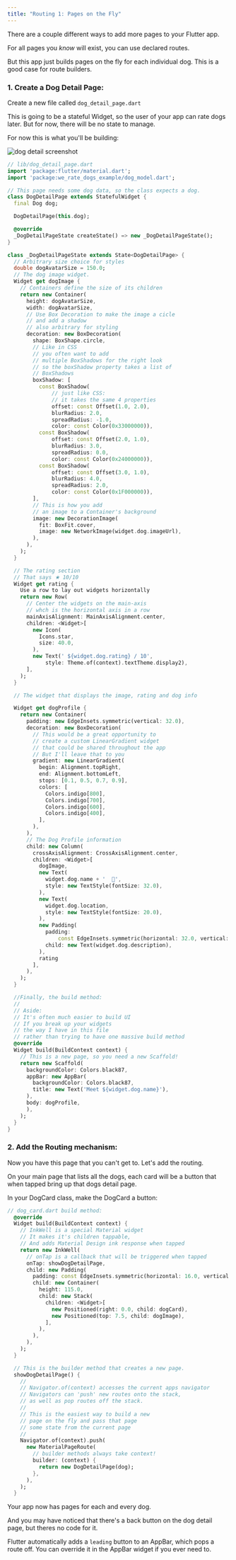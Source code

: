 ```yaml
---
title: "Routing 1: Pages on the Fly"
---
```


There are a couple different ways to add more pages to your Flutter app.

For all pages you *know* will exist, you can use declared routes.

But this app just builds pages on the fly for each individual dog. This is a good case for route builders.

### 1. Create a Dog Detail Page:

Create a new file called `dog_detail_page.dart`

This is going to be a stateful Widget, so the user of your app can rate dogs later. But for now, there will be no state to manage.

For now this is what you'll be building:

![dog detail screenshot](https://res.cloudinary.com/ericwindmill/image/upload/c_scale,w_300/v1521388587/flutter_by_example/Simulator_Screen_Shot_-_iPhone_X_-_2018-03-18_at_08.51.49.png)

```dart
// lib/dog_detail_page.dart
import 'package:flutter/material.dart';
import 'package:we_rate_dogs_example/dog_model.dart';

// This page needs some dog data, so the class expects a dog.
class DogDetailPage extends StatefulWidget {
  final Dog dog;

  DogDetailPage(this.dog);

  @override
  _DogDetailPageState createState() => new _DogDetailPageState();
}

class _DogDetailPageState extends State<DogDetailPage> {
  // Arbitrary size choice for styles
  double dogAvatarSize = 150.0;
  // The dog image widget.
  Widget get dogImage {
    // Containers define the size of its children
    return new Container(
      height: dogAvatarSize,
      width: dogAvatarSize,
      // Use Box Decoration to make the image a cicle
      // and add a shadow
      // also arbitrary for styling
      decoration: new BoxDecoration(
        shape: BoxShape.circle,
        // Like in CSS
        // you often want to add
        // multiple BoxShadows for the right look
        // so the boxShadow property takes a list of
        // BoxShadows
        boxShadow: [
          const BoxShadow(
              // just like CSS:
              // it takes the same 4 properties
              offset: const Offset(1.0, 2.0),
              blurRadius: 2.0,
              spreadRadius: -1.0,
              color: const Color(0x33000000)),
          const BoxShadow(
              offset: const Offset(2.0, 1.0),
              blurRadius: 3.0,
              spreadRadius: 0.0,
              color: const Color(0x24000000)),
          const BoxShadow(
              offset: const Offset(3.0, 1.0),
              blurRadius: 4.0,
              spreadRadius: 2.0,
              color: const Color(0x1F000000)),
        ],
        // This is how you add
        // an image to a Container's background
        image: new DecorationImage(
          fit: BoxFit.cover,
          image: new NetworkImage(widget.dog.imageUrl),
        ),
      ),
    );
  }

  // The rating section
  // That says ★ 10/10
  Widget get rating {
    Use a row to lay out widgets horizontally
    return new Row(
      // Center the widgets on the main-axis
      // whch is the horizontal axis in a row
      mainAxisAlignment: MainAxisAlignment.center,
      children: <Widget>[
        new Icon(
          Icons.star,
          size: 40.0,
        ),
        new Text(' ${widget.dog.rating} / 10',
            style: Theme.of(context).textTheme.display2),
      ],
    );
  }

  // The widget that displays the image, rating and dog info

  Widget get dogProfile {
    return new Container(
      padding: new EdgeInsets.symmetric(vertical: 32.0),
      decoration: new BoxDecoration(
        // This would be a great opportunity to
        // create a custom LinearGradient widget
        // that could be shared throughout the app
        // But I'll leave that to you
        gradient: new LinearGradient(
          begin: Alignment.topRight,
          end: Alignment.bottomLeft,
          stops: [0.1, 0.5, 0.7, 0.9],
          colors: [
            Colors.indigo[800],
            Colors.indigo[700],
            Colors.indigo[600],
            Colors.indigo[400],
          ],
        ),
      ),
      // The Dog Profile information
      child: new Column(
        crossAxisAlignment: CrossAxisAlignment.center,
        children: <Widget>[
          dogImage,
          new Text(
            widget.dog.name + '  🎾',
            style: new TextStyle(fontSize: 32.0),
          ),
          new Text(
            widget.dog.location,
            style: new TextStyle(fontSize: 20.0),
          ),
          new Padding(
            padding:
                const EdgeInsets.symmetric(horizontal: 32.0, vertical: 16.0),
            child: new Text(widget.dog.description),
          ),
          rating
        ],
      ),
    );
  }

  //Finally, the build method:
  //
  // Aside:
  // It's often much easier to build UI
  // If you break up your widgets
  // the way I have in this file
  // rather than trying to have one massive build method
  @override
  Widget build(BuildContext context) {
    // This is a new page, so you need a new Scaffold!
    return new Scaffold(
      backgroundColor: Colors.black87,
      appBar: new AppBar(
        backgroundColor: Colors.black87,
        title: new Text('Meet ${widget.dog.name}'),
      ),
      body: dogProfile,
      ),
    );
  }
}


```

### 2. Add the Routing mechanism:

Now you have this page that you can't get to. Let's add the routing.

On your main page that lists all the dogs, each card will be a button that when tapped bring up that dogs detail page.

In your DogCard class, make the DogCard a button:

```dart
// dog_card.dart build method:
  @override
  Widget build(BuildContext context) {
    // InkWell is a special Material widget
    // It makes it's children tappable,
    // And adds Material Design ink response when tapped
    return new InkWell(                                                 //new
      // onTap is a callback that will be triggered when tapped
      onTap: showDogDetailPage,                                         // new
      child: new Padding(
        padding: const EdgeInsets.symmetric(horizontal: 16.0, vertical: 8.0),
        child: new Container(
          height: 115.0,
          child: new Stack(
            children: <Widget>[
              new Positioned(right: 0.0, child: dogCard),
              new Positioned(top: 7.5, child: dogImage),
            ],
          ),
        ),
      ),
    );
  }

  // This is the builder method that creates a new page.
  showDogDetailPage() {
    //
    // Navigator.of(context) accesses the current apps navigator
    // Navigators can 'push' new routes onto the stack,
    // as well as pop routes off the stack.
    //
    // This is the easiest way to build a new
    // page on the fly and pass that page
    // some state from the current page
    //
    Navigator.of(context).push(
      new MaterialPageRoute(
        // builder methods always take context!
        builder: (context) {
          return new DogDetailPage(dog);
        },
      ),
    );
  }
```


Your app now has pages for each and every dog.

And you may have noticed that there's a back button on the dog detail page, but theres no code for it.

Flutter automatically adds a `leading` button to an AppBar, which pops a route off. You can override it in the AppBar widget if you ever need to.